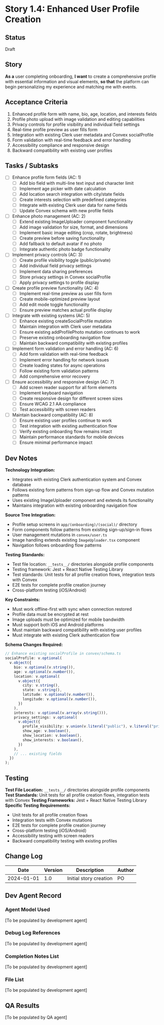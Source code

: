 # Story 1.4: Enhanced User Profile Creation

## Status

Draft

## Story

**As a** user completing onboarding,
**I want** to create a comprehensive profile with essential information and visual elements,
**so that** the platform can begin personalizing my experience and matching me with events.

## Acceptance Criteria

1. Enhanced profile form with name, bio, age, location, and interests fields
2. Profile photo upload with image validation and editing capabilities
3. Privacy controls for profile visibility and individual field settings
4. Real-time profile preview as user fills form
5. Integration with existing Clerk user metadata and Convex socialProfile
6. Form validation with real-time feedback and error handling
7. Accessibility compliance and responsive design
8. Backward compatibility with existing user profiles

## Tasks / Subtasks

- [ ] Enhance profile form fields (AC: 1)
  - [ ] Add bio field with multi-line text input and character limit
  - [ ] Implement age picker with date calculation
  - [ ] Add location search integration with city/state fields
  - [ ] Create interests selection with predefined categories
  - [ ] Integrate with existing Clerk user data for name fields
  - [ ] Update Convex schema with new profile fields
- [ ] Enhance photo management (AC: 2)
  - [ ] Extend existing ImageUploader component functionality
  - [ ] Add image validation for size, format, and dimensions
  - [ ] Implement basic image editing (crop, rotate, brightness)
  - [ ] Create preview before saving functionality
  - [ ] Add fallback to default avatar if no photo
  - [ ] Integrate authentic photo badge functionality
- [ ] Implement privacy controls (AC: 3)
  - [ ] Create profile visibility toggle (public/private)
  - [ ] Add individual field privacy settings
  - [ ] Implement data sharing preferences
  - [ ] Store privacy settings in Convex socialProfile
  - [ ] Apply privacy settings to profile display
- [ ] Create profile preview functionality (AC: 4)
  - [ ] Implement real-time preview as user fills form
  - [ ] Create mobile-optimized preview layout
  - [ ] Add edit mode toggle functionality
  - [ ] Ensure preview matches actual profile display
- [ ] Integrate with existing systems (AC: 5)
  - [ ] Enhance existing createSocialProfile mutation
  - [ ] Maintain integration with Clerk user metadata
  - [ ] Ensure existing addProfilePhoto mutation continues to work
  - [ ] Preserve existing onboarding navigation flow
  - [ ] Maintain backward compatibility with existing profiles
- [ ] Implement form validation and error handling (AC: 6)
  - [ ] Add form validation with real-time feedback
  - [ ] Implement error handling for network issues
  - [ ] Create loading states for async operations
  - [ ] Follow existing form validation patterns
  - [ ] Add comprehensive error recovery
- [ ] Ensure accessibility and responsive design (AC: 7)
  - [ ] Add screen reader support for all form elements
  - [ ] Implement keyboard navigation
  - [ ] Create responsive design for different screen sizes
  - [ ] Ensure WCAG 2.1 AA compliance
  - [ ] Test accessibility with screen readers
- [ ] Maintain backward compatibility (AC: 8)
  - [ ] Ensure existing user profiles continue to work
  - [ ] Test integration with existing authentication flow
  - [ ] Verify existing onboarding flow remains intact
  - [ ] Maintain performance standards for mobile devices
  - [ ] Ensure minimal performance impact

## Dev Notes

**Technology Integration:**

- Integrates with existing Clerk authentication system and Convex database
- Follows existing form patterns from sign-up flow and Convex mutation patterns
- Uses existing ImageUploader component and extends its functionality
- Maintains integration with existing onboarding navigation flow

**Source Tree Integration:**

- Profile setup screens in `app/(onboarding)/(social)/` directory
- Form components follow patterns from existing sign-up/sign-in flows
- User management mutations in `convex/user.ts`
- Image handling extends existing `ImageUploader.tsx` component
- Navigation follows onboarding flow patterns

**Testing Standards:**

- Test file location: `__tests__/` directories alongside profile components
- Testing framework: Jest + React Native Testing Library
- Test standards: Unit tests for all profile creation flows, integration tests with Convex
- E2E tests for complete profile creation journey
- Cross-platform testing (iOS/Android)

**Key Constraints:**

- Must work offline-first with sync when connection restored
- Profile data must be encrypted at rest
- Image uploads must be optimized for mobile bandwidth
- Must support both iOS and Android platforms
- Must maintain backward compatibility with existing user profiles
- Must integrate with existing Clerk authentication flow

**Schema Changes Required:**

```typescript
// Enhance existing socialProfile in convex/schema.ts
socialProfile: v.optional(
  v.object({
    bio: v.optional(v.string()),
    age: v.optional(v.number()),
    location: v.optional(
      v.object({
        city: v.string(),
        state: v.string(),
        latitude: v.optional(v.number()),
        longitude: v.optional(v.number()),
      })
    ),
    interests: v.optional(v.array(v.string())),
    privacy_settings: v.optional(
      v.object({
        profile_visibility: v.union(v.literal("public"), v.literal("private")),
        show_age: v.boolean(),
        show_location: v.boolean(),
        show_interests: v.boolean(),
      })
    ),
    // ... existing fields
  })
);
```

## Testing

**Test File Location:** `__tests__/` directories alongside profile components
**Test Standards:** Unit tests for all profile creation flows, integration tests with Convex
**Testing Frameworks:** Jest + React Native Testing Library
**Specific Testing Requirements:**

- Unit tests for all profile creation flows
- Integration tests with Convex mutations
- E2E tests for complete profile creation journey
- Cross-platform testing (iOS/Android)
- Accessibility testing with screen readers
- Backward compatibility testing with existing profiles

## Change Log

| Date       | Version | Description            | Author |
| ---------- | ------- | ---------------------- | ------ |
| 2024-01-01 | 1.0     | Initial story creation | PO     |

## Dev Agent Record

### Agent Model Used

[To be populated by development agent]

### Debug Log References

[To be populated by development agent]

### Completion Notes List

[To be populated by development agent]

### File List

[To be populated by development agent]

## QA Results

[To be populated by QA agent]
